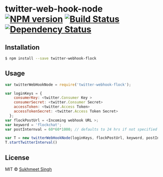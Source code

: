 # twitter-web-hook-node [![NPM version][npm-image]][npm-url] [![Build Status][travis-image]][travis-url] [![Dependency Status][daviddm-image]][daviddm-url]
> 

## Installation

```sh
$ npm install --save twitter-webhook-flock
```

## Usage

```js
var twitterWebHookNode = require('twitter-webhook-flock');

var loginKeys = {
    consumerKey: <twitter.Consumer Key >
    consumerSecret: <twitter.Consumer Secret>
    accessToken: <twitter.Access Token>
    accessTokenSecret: <twitter.Access Token Secret>
  };
var flockPostUrl = <Incoming webhook URL >;
var keyword = 'flockchat';
var postInternval = 60*60*1000; // defaults to 24 hrs if not specified

var T = new twitterWebHookNode(loginKeys, flockPostUrl, keyword, postInterval);
T.startTwitterInterval()

```
## License

MIT © [Sukhmeet Singh]()


[npm-image]: https://badge.fury.io/js/twitter-webhook-flock.svg
[npm-url]: https://npmjs.org/package/twitter-webhook-flock
[travis-image]: https://travis-ci.org/sukhmeet2390/twitter-webhook-flock.svg?branch=master
[travis-url]: https://travis-ci.org/sukhmeet2390/twitter-webhook-flock
[daviddm-image]: https://david-dm.org/sukhmeet2390/twitter-webhook-flock.svg?theme=shields.io
[daviddm-url]: https://david-dm.org/sukhmeet2390/twitter-webhook-flock